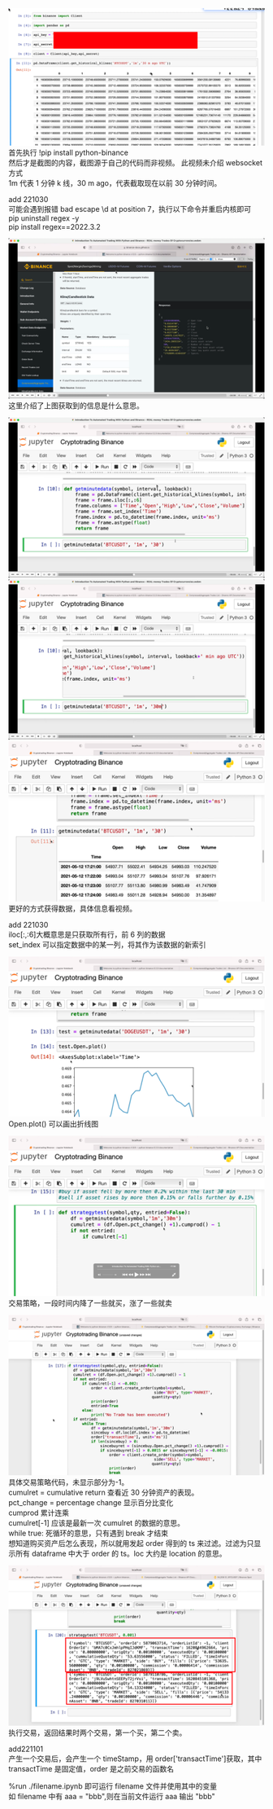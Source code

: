 ![](./img/2022-07-20-15-37-21.png)  
首先执行 !pip install python-binance  
然后才是截图的内容，截图源于自己的代码而非视频。
此视频未介绍 websocket 方式  
1m 代表 1 分钟 k 线，30 m ago，代表截取现在以前 30 分钟时间。

add 221030  
可能会遇到报错 bad escape \d at position 7，执行以下命令并重启内核即可  
pip uninstall regex -y  
pip install regex==2022.3.2

![](./img/2022-07-20-15-43-24.png)  
这里介绍了上图获取到的信息是什么意思。

![](./img/2022-07-20-15-49-40.png)  
![](./img/2022-07-20-15-49-59.png)  
![](./img/2022-07-20-15-50-43.png)  
更好的方式获得数据，具体信息看视频。

add 221030  
iloc[:,:6]大概意思是只获取所有行，前 6 列的数据  
set_index 可以指定数据中的某一列，将其作为该数据的新索引

![](./img/2022-07-20-15-52-56.png)  
Open.plot() 可以画出折线图

![](./img/2022-07-20-16-11-30.png)  
交易策略，一段时间内降了一些就买，涨了一些就卖

![](./img/2022-07-20-16-21-03.png)  
具体交易策略代码，未显示部分为-1。  
cumulret = cumulative return 查看近 30 分钟资产的表现。  
pct_change = percentage change 显示百分比变化  
cumprod 累计连乘  
cumulret[-1] 应该是最新一次 cumulret 的数据的意思。  
while true: 死循环的意思，只有遇到 break 才结束  
想知道购买资产后怎么表现，所以就用发起 order 得到的 ts 来过滤。过滤为只显示所有 dataframe 中大于 order 的 ts。loc 大约是 location 的意思。

![](./img/2022-07-20-16-26-38.png)  
执行交易，返回结果时两个交易，第一个买，第二个卖。

add221101  
产生一个交易后，会产生一个 timeStamp，用 order['transactTime']获取，其中 transactTime 是固定值，order 是之前交易的函数名

%run ./filename.ipynb 即可运行 filename 文件并使用其中的变量  
如 filename 中有 aaa = "bbb",则在当前文件运行 aaa 输出 "bbb"


